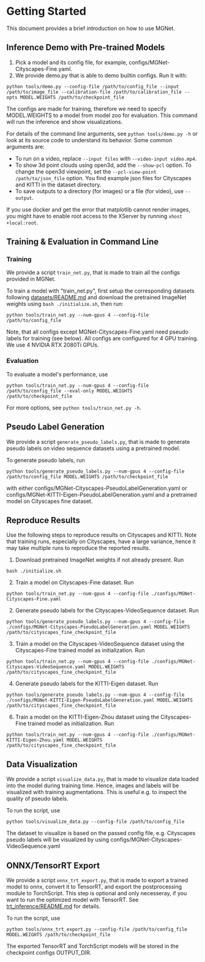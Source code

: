 # Getting Started

This document provides a brief introduction on how to use MGNet.

## Inference Demo with Pre-trained Models

1. Pick a model and its config file, for example, configs/MGNet-Cityscapes-Fine.yaml. 
2. We provide demo.py that is able to demo builtin configs. Run it with:

```shell
python tools/demo.py --config-file /path/to/config_file --input /path/to/image_file --calibration-file /path/to/calibration_file --opts MODEL.WEIGHTS /path/to/checkpoint_file
```

The configs are made for training, therefore we need to specify MODEL.WEIGHTS to a model from model zoo for evaluation. This command will run the inference and show visualizations.

For details of the command line arguments, see `python tools/demo.py -h` or look at its source code
to understand its behavior. Some common arguments are:
* To run on a video, replace `--input files` with `--video-input video.mp4`.
* To show 3d point clouds using open3d, add the `--show-pcl` option. To change the open3d viewpoint, set the `--pcl-view-point /path/to/json_file` option. You find example json files for Cityscapes and KITTI in the dataset directory.
* To save outputs to a directory (for images) or a file (for video), use `--output`.

If you use docker and get the error that matplotlib cannot render images, you might have to enable root access to the XServer by running `xhost +local:root`.

## Training & Evaluation in Command Line

### Training

We provide a script `train_net.py`, that is made to train all the configs provided in MGNet.

To train a model with "train_net.py", first setup the corresponding datasets following [datasets/README.md](./datasets/README.md) and download the pretrained ImageNet weights using `bash ./initialize.sh`, then run:
```shell
python tools/train_net.py --num-gpus 4 --config-file /path/to/config_file
```
Note, that all configs except MGNet-Cityscapes-Fine.yaml need pseudo labels for training (see below). All configs are configured for 4 GPU training. We use 4 NVIDIA RTX 2080Ti GPUs.

### Evaluation

To evaluate a model's performance, use
```shell
python tools/train_net.py --num-gpus 4 --config-file /path/to/config_file --eval-only MODEL.WEIGHTS /path/to/checkpoint_file
```
For more options, see `python tools/train_net.py -h`.

## Pseudo Label Generation

We provide a script `generate_pseudo_labels.py`, that is made to generate pseudo labels on video sequence datasets using a pretrained model.

To generate pseudo labels, run
```shell
python tools/generate_pseudo_labels.py --num-gpus 4 --config-file /path/to/config_file MODEL.WEIGHTS /path/to/checkpoint_file
```
with either configs/MGNet-Cityscapes-PseudoLabelGeneration.yaml or configs/MGNet-KITTI-Eigen-PseudoLabelGeneration.yaml and a pretrained model on Cityscapes fine dataset.

## Reproduce Results
Use the following steps to reproduce results on Cityscapes and KITTI. 
Note that training runs, especially on Cityscapes, have a large variance, hence it may take multiple runs to reproduce the reported results.
1. Download pretrained ImageNet weights if not already present. Run
```shell
bash ./initialize.sh
```
2. Train a model on Cityscapes-Fine dataset. Run 
```shell
python tools/train_net.py --num-gpus 4 --config-file ./configs/MGNet-Cityscapes-Fine.yaml
```
2. Generate pseudo labels for the Cityscapes-VideoSequence dataset. Run
```shell
python tools/generate_pseudo_labels.py --num-gpus 4 --config-file ./configs/MGNet-Cityscapes-PseudoLabelGeneration.yaml MODEL.WEIGHTS /path/to/cityscapes_fine_checkpoint_file
```
3. Train a model on the Cityscapes-VideoSequence dataset using the Cityscapes-Fine trained model as initialization. Run
```shell
python tools/train_net.py --num-gpus 4 --config-file ./configs/MGNet-Cityscapes-VideoSequence.yaml MODEL.WEIGHTS /path/to/cityscapes_fine_checkpoint_file
```
4. Generate pseudo labels for the KITTI-Eigen dataset. Run
```shell
python tools/generate_pseudo_labels.py --num-gpus 4 --config-file ./configs/MGNet-KITTI-Eigen-PseudoLabelGeneration.yaml MODEL.WEIGHTS /path/to/cityscapes_fine_checkpoint_file
```
6. Train a model on the KITTI-Eigen-Zhou dataset using the Cityscapes-Fine trained model as initialization. Run
```shell
python tools/train_net.py --num-gpus 4 --config-file ./configs/MGNet-KITTI-Eigen-Zhou.yaml MODEL.WEIGHTS /path/to/cityscapes_fine_checkpoint_file
```
## Data Visualization

We provide a script `visualize_data.py`, that is made to visualize data loaded into the model during training time. 
Hence, images and labels will be visualized with training augmentations. This is useful e.g. to inspect the quality of pseudo labels.

To run the script, use
```shell
python tools/visualize_data.py --config-file /path/to/config_file
```
The dataset to visualize is based on the passed config file, e.g. Cityscapes pseudo labels will be visualized by using configs/MGNet-Cityscapes-VideoSequence.yaml

## ONNX/TensorRT Export

We provide a script `onnx_trt_export.py`, that is made to export a trained model to onnx, convert it to TensorRT, and export the postprocessing module to TorchScript. 
This step is optional and only necesseray, if you want to run the optimized model with TensorRT. See [trt_inference/README.md](trt_inference/README.md) for details.

To run the script, use
```shell
python tools/onnx_trt_export.py --config-file /path/to/config_file MODEL.WEIGHTS /path/to/checkpoint_file
```

The exported TensorRT and TorchScript models will be stored in the checkpoint configs OUTPUT_DIR.